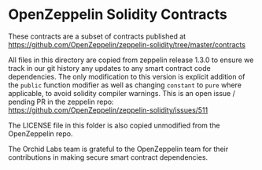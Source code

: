 # OpenZeppelin Solidity Contracts

These contracts are a subset of contracts published at https://github.com/OpenZeppelin/zeppelin-solidity/tree/master/contracts

All files in this directory are copied from zeppelin release 1.3.0 to ensure we track in our git history any updates to any smart contract code dependencies. The only modification to this version is explicit addition of the `public` function modifier as well as changing `constant` to `pure` where applicable, to avoid solidity compiler warnings. This is an open issue / pending PR in the zeppelin repo: https://github.com/OpenZeppelin/zeppelin-solidity/issues/511

The LICENSE file in this folder is also copied unmodified from the OpenZeppelin repo.

The Orchid Labs team is grateful to the OpenZeppelin team for their contributions in making secure smart contract dependencies.